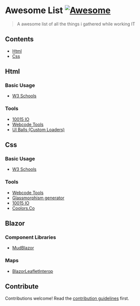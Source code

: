 # Awesome List [![Awesome](https://awesome.re/badge.svg)](https://awesome.re)

> A awesome list of all the things i gathered while working IT


## Contents

- [Html](#Html)
- [Css](#Css)


## Html

### Basic Usage 

- [W3 Schools](https://www.w3schools.com/html/)

### Tools
- [10015 IO](https://10015.io/coding-tools)
- [Webcode Tools](https://webcode.tools/html-generator)
- [UI Balls (Custom Loaders)](https://uiball.com/ldrs/)

## Css

### Basic Usage 

- [W3 Schools](https://www.w3schools.com/css/)

### Tools
- [Webcode Tools](https://webcode.tools/css-generator)
- [Glassmorphism generator](https://css.glass/)
- [10015 IO](https://10015.io/coding-tools)
- [Coolors.Co](https://coolors.co/)

## Blazor

### Component Libraries

- [MudBlazor](https://mudblazor.com/)

### Maps

- [BlazorLeafletInterop](https://github.com/bjtrounson/BlazorLeafletInterop)



## Contribute

Contributions welcome! Read the [contribution guidelines](contributing.md) first.
